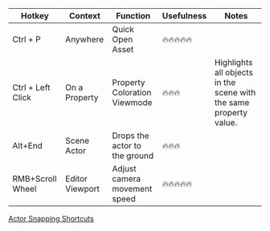 | Hotkey            | Context         | Function                      | Usefulness | Notes                                                             |
| ----------------- | --------------- | ----------------------------- | ---------- | ----------------------------------------------------------------- |
| Ctrl + P          | Anywhere        | Quick Open Asset              | 🔥🔥🔥🔥🔥 |                                                                   |
| Ctrl + Left Click | On a Property   | Property Coloration Viewmode  | 🔥🔥🔥     | Highlights all objects in the scene with the same property value. |
| Alt+End           | Scene Actor     | Drops the actor to the ground | 🔥🔥🔥     |                                                                   |
| RMB+Scroll Wheel  | Editor Viewport | Adjust camera movement speed  | 🔥🔥🔥🔥🔥 |                                                                   |
[Actor Snapping Shortcuts](https://unrealdirective.com/tips/actor-snapping-shortcuts)
